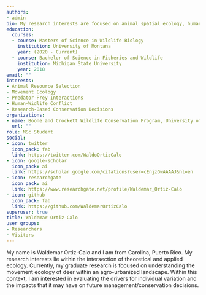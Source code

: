 ```yaml
---
authors:
- admin
bio: My research interests are focused on animal spatial ecology, human-widlife interactions, and applied research that informs wildlife conservation.
education:
  courses:
  - course: Masters of Science in Wildlife Biology
    institution: University of Montana
    year: (2020 - Current)
  - course: Bachelor of Science in Fisheries and Wildlife
    institution: Michigan State University
    year: 2018
email: ""
interests:
- Animal Resource Selection
- Movement Ecology 
- Predator-Prey Interactions
- Human-Widlife Conflict
- Research-Based Conservation Decisions
organizations:
- name: Boone and Crockett Wildlife Conservation Program, University of Montana
  url: ""
role: MSc Student
social:
- icon: twitter
  icon_pack: fab
  link: https://twitter.com/WaldoOrtizCalo
- icon: google-scholar
  icon_pack: ai
  link: https://scholar.google.com/citations?user=cEnjzGwAAAAJ&hl=en
- icon: researchgate
  icon_pack: ai
  link: https://www.researchgate.net/profile/Waldemar_Ortiz-Calo
- icon: github
  icon_pack: fab
  link: https://github.com/WaldemarOrtizCalo
superuser: true
title: Waldemar Ortiz-Calo
user_groups:
- Researchers
- Visitors
---
```


My name is Waldemar Ortiz-Calo and I am from Carolina, Puerto Rico. My research interests lie within the intersection of theoretical and applied ecology. Currently, my graduate research is focused on understanding the movement ecology of deer within an agro-urbanized landscape. Within this context, I am interested in evaluating the drivers for individual variation and the impacts that it may have on future management/conservation decisions.